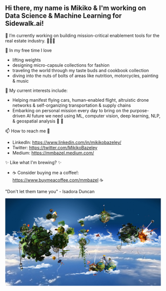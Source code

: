 <!--
**MMBazel/MMBazel** is a ✨ _special_ ✨ repository because its `README.md` (this file) appears on your GitHub profile.

Here are some ideas to get you started:

-->

## Hi there, my name is Mikiko & I'm working on Data Science & Machine Learning for Sidewalk.ai! 

🔭 I’m currently working on building mission-critical enablement tools for the real estate industry. 👩🏻‍💻



🌱 In my free time I love
  * lifting weights  
  * designing micro-capsule collections for fashion 
  * traveling the world through my taste buds and cookbook collection 
  * diving into the nuts of bolts of areas like nutrition, motorcycles, painting & music

🤔  My current interests include: 
  * Helping manifest flying cars, human-enabled flight, altruistic drone networks & self-organizing transportation & supply chains
  * Embarking on personal mission every day to bring on the purpose-driven AI future we need using ML, computer vision, deep learning, NLP, & geospatial analysis 🚀 🤖

📫 How to reach me 💬 
  * LinkedIn: https://www.linkedin.com/in/mikikobazeley/
  * Twitter: https://twitter.com/MikikoBazeley
  * Medium: https://mmbazel.medium.com/

✨ Like what I'm brewing? ✨
  * ☕ Consider buying me a coffee!: https://www.buymeacoffee.com/mmbazel ☕


"Don't let them tame you" - Isadora Duncan



![](10454984_1466723740241857_1207245537699788407_o.jpg?raw=true)
